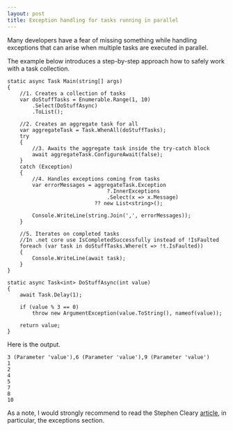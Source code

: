 ```yaml
---
layout: post
title: Exception handling for tasks running in parallel 
---
```


Many developers have a fear of missing something while handling exceptions that can arise when multiple tasks are executed in parallel.

The example below introduces a step-by-step approach how to safely work with a task collection. 

<pre><code class="language-cs">static async Task Main(string[] args)
{
    //1. Creates a collection of tasks
    var doStuffTasks = Enumerable.Range(1, 10)
        .Select(DoStuffAsync)
        .ToList();

    //2. Creates an aggregate task for all
    var aggregateTask = Task.WhenAll(doStuffTasks);
    try
    {
        //3. Awaits the aggregate task inside the try-catch block
        await aggregateTask.ConfigureAwait(false);
    }
    catch (Exception)
    {
        //4. Handles exceptions coming from tasks
        var errorMessages = aggregateTask.Exception
                                ?.InnerExceptions
                                .Select(x =&gt; x.Message)
                            ?? new List&lt;string&gt;();

        Console.WriteLine(string.Join(',', errorMessages));
    }

    //5. Iterates on completed tasks
    //In .net core use IsCompletedSuccessfully instead of !IsFaulted
    foreach (var task in doStuffTasks.Where(t =&gt; !t.IsFaulted))
    {
        Console.WriteLine(await task);
    }
}
    
static async Task&lt;int&gt; DoStuffAsync(int value)
{
    await Task.Delay(1);

    if (value % 3 == 0)
        throw new ArgumentException(value.ToString(), nameof(value));

    return value;
}</code></pre>

<p>Here is the output.</p>
<pre><code class="nohighlight">3 (Parameter 'value'),6 (Parameter 'value'),9 (Parameter 'value')
1
2
4
5
7
8
10</code></pre>

As a note, I would strongly recommend to read  the Stephen Cleary <a href="https://blog.stephencleary.com/2016/12/eliding-async-await.html">article</a>, in particular, the exceptions section.